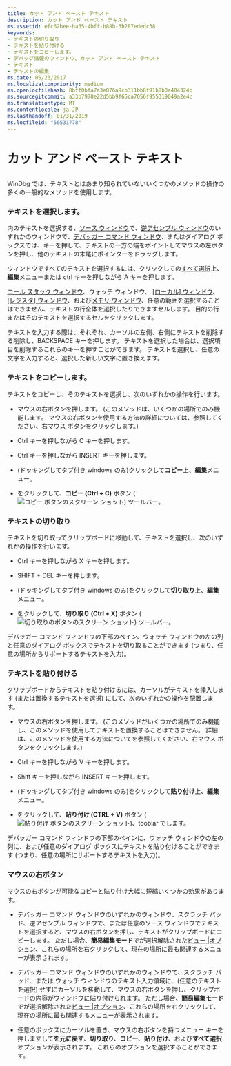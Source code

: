 ```yaml
---
title: カット アンド ペースト テキスト
description: カット アンド ペースト テキスト
ms.assetid: efc62bee-ba35-4bff-b88b-3b287ededc38
keywords:
- テキストの切り取り
- テキストを貼り付ける
- テキストをコピーします。
- デバッグ情報のウィンドウ、カット アンド ペースト テキスト
- テキスト
- テキストの編集
ms.date: 05/23/2017
ms.localizationpriority: medium
ms.openlocfilehash: 8bff0bfa7a3e076a9cb311bb8f91b8b0a404324b
ms.sourcegitcommit: a33b7978e22d5bb9f65ca7056f955319049a2e4c
ms.translationtype: MT
ms.contentlocale: ja-JP
ms.lasthandoff: 01/31/2019
ms.locfileid: "56531778"
---
```

# <a name="cutting-and-pasting-text"></a>カット アンド ペースト テキスト


## <span id="ddk_cutting_and_pasting_text_dbg"></span><span id="DDK_CUTTING_AND_PASTING_TEXT_DBG"></span>


WinDbg では、テキストとはあまり知られていないいくつかのメソッドの操作の多くの一般的なメソッドを使用します。

### <a name="span-idselectingtextspanspan-idselectingtextspanselecting-text"></a><span id="selecting_text"></span><span id="SELECTING_TEXT"></span>テキストを選択します。

内のテキストを選択する、[ソース ウィンドウ](source-window.md)で、[逆アセンブル ウィンドウ](disassembly-window.md)のいずれかのウィンドウで、[デバッガー コマンド ウィンドウ](debugger-command-window.md)、またはダイアログ ボックスでは、キーを押して、テキストの一方の端をポイントしてマウスの左ボタンを押し、他のテキストの末尾にポインターをドラッグします。

ウィンドウですべてのテキストを選択するには、クリックしての[すべて選択](edit---select-all.md)上、**編集**メニューまたは ctrl キーを押しながら A キーを押します。

[コール スタック ウィンドウ](calls-window.md)、ウォッチ ウィンドウ、 [[ローカル] ウィンドウ](locals-window.md)、 [[レジスタ] ウィンドウ](registers-window.md)、および[メモリ ウィンドウ](memory-window.md)、任意の範囲を選択することはできません、テキストの行全体を選択したりできますセルします。 目的の行またはそのテキストを選択するセルをクリックします。

テキストを入力する際は、それぞれ、カーソルの左側、右側にテキストを削除する削除し、BACKSPACE キーを押します。 テキストを選択した場合は、選択項目を削除するこれらのキーを押すことができます。 テキストを選択し、任意の文字を入力すると、選択した新しい文字に置き換えます。

### <a name="span-idcopyingtextspanspan-idcopyingtextspancopying-text"></a><span id="copying_text"></span><span id="COPYING_TEXT"></span>テキストをコピーします。

テキストをコピーし、そのテキストを選択し、次のいずれかの操作を行います。

-   マウスの右ボタンを押します。 (このメソッドは、いくつかの場所でのみ機能します。 マウスの右ボタンを使用する方法の詳細については、参照してください、右マウス ボタンをクリックします。)

-   Ctrl キーを押しながら C キーを押します。

-   Ctrl キーを押しながら INSERT キーを押します。

-   (ドッキングしてタブ付き windows のみ)クリックして**コピー**上、**編集**メニュー。

-   をクリックして、**コピー (Ctrl + C)** ボタン (![コピー ボタンのスクリーン ショット](images/tbcopy.png)) ツールバー。

### <a name="span-idcuttingtextspanspan-idcuttingtextspancutting-text"></a><span id="cutting_text"></span><span id="CUTTING_TEXT"></span>テキストの切り取り

テキストを切り取ってクリップボードに移動して、テキストを選択し、次のいずれかの操作を行います。

-   Ctrl キーを押しながら X キーを押します。

-   SHIFT + DEL キーを押します。

-   (ドッキングしてタブ付き windows のみ)をクリックして**切り取り**上、**編集**メニュー。

-   をクリックして、**切り取り (Ctrl + X)** ボタン (![切り取りのボタンのスクリーン ショット](images/tbcut.png)) ツールバー。

デバッガー コマンド ウィンドウの下部のペイン、ウォッチ ウィンドウの左の列と任意のダイアログ ボックスでテキストを切り取ることができます (つまり、任意の場所からサポートするテキストを入力)。

### <a name="span-idpastingtextspanspan-idpastingtextspanpasting-text"></a><span id="pasting_text"></span><span id="PASTING_TEXT"></span>テキストを貼り付ける

クリップボードからテキストを貼り付けるには、カーソルがテキストを挿入します (または置換するテキストを選択) にして、次のいずれかの操作を配置します。

-   マウスの右ボタンを押します。 (このメソッドがいくつかの場所でのみ機能し、このメソッドを使用してテキストを置換することはできません。 詳細は、このメソッドを使用する方法についてを参照してください、右マウス ボタンをクリックします。)

-   Ctrl キーを押しながら V キーを押します。

-   Shift キーを押しながら INSERT キーを押します。

-   (ドッキングしてタブ付き windows のみ)をクリックして**貼り付け**上、**編集**メニュー。

-   をクリックして、**貼り付け (CTRL + V)** ボタン (![貼り付け ボタンのスクリーン ショット](images/tbpaste.png))、tooblar でします。

デバッガー コマンド ウィンドウの下部のペインに、ウォッチ ウィンドウの左の列に、および任意のダイアログ ボックスにテキストを貼り付けることができます (つまり、任意の場所にサポートするテキストを入力)。

### <a name="span-idrightmousebuttonspanspan-idrightmousebuttonspanright-mouse-button"></a><span id="right_mouse_button"></span><span id="RIGHT_MOUSE_BUTTON"></span>マウスの右ボタン

マウスの右ボタンが可能なコピーと貼り付け大幅に短縮いくつかの効果があります。

-   デバッガー コマンド ウィンドウのいずれかのウィンドウ、スクラッチ パッド、逆アセンブル ウィンドウで、または任意のソース ウィンドウでテキストを選択すると、マウスの右ボタンを押し、テキストがクリップボードにコピーします。 ただし場合、**簡易編集モード**でが選択解除された[ビュー |オプション](view---options.md)、これらの場所を右クリックして、現在の場所に最も関連するメニューが表示されます。

-   デバッガー コマンド ウィンドウのいずれかのウィンドウで、スクラッチ パッド、または ウォッチ ウィンドウのテキスト入力領域に、(任意のテキストを選択) せずにカーソルを移動して、マウスの右ボタンを押し、クリップボードの内容がウィンドウに貼り付けられます。 ただし場合、**簡易編集モード**でが選択解除された[ビュー |オプション](view---options.md)、これらの場所を右クリックして、現在の場所に最も関連するメニューが表示されます。

-   任意のボックスにカーソルを置き、マウスの右ボタンを持つメニュー キーを押しますして**を元に戻す**、**切り取り**、**コピー**、**貼り付け**、および**すべて選択**オプションが表示されます。 これらのオプションを選択することができます。

 

 





